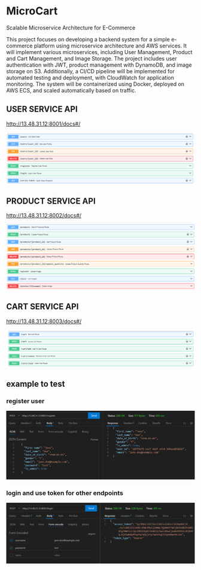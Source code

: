 # MicroCart
Scalable Microservice Architecture for E-Commerce

This project focuses on developing a backend system for a simple e-commerce platform using microservice architecture and AWS services. It will implement various microservices, including User Management, Product and Cart Management, and Image Storage. The project includes user authentication with JWT, product management with DynamoDB, and image storage on S3. Additionally, a CI/CD pipeline will be implemented for automated testing and deployment, with CloudWatch for application monitoring. The system will be containerized using Docker, deployed on AWS ECS, and scaled automatically based on traffic.

## USER SERVICE API 
http://13.48.31.12:8001/docs#/

![USER SERVICE API](api_user.png)


## PRODUCT SERVICE API 
http://13.48.31.12:8002/docs#/

![PRODUCT SERVICE API](api_product.png)


## CART SERVICE API 
http://13.48.31.12:8003/docs#/

![CART SERVICE API](api_cart.png)

## example to test

### register user
![token](token_example_register.png)

### login and use token for other endpoints
![token](token_example_login.png)

